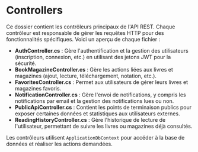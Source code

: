  
# Controllers

Ce dossier contient les contrôleurs principaux de l'API REST. Chaque contrôleur est responsable de gérer les requêtes HTTP pour des fonctionnalités spécifiques. Voici un aperçu de chaque fichier :

- **AuthController.cs** : Gère l'authentification et la gestion des utilisateurs (inscription, connexion, etc.) en utilisant des jetons JWT pour la sécurité.
- **BookMagazineController.cs** : Gère les actions liées aux livres et magazines (ajout, lecture, téléchargement, notation, etc.).
- **FavoritesController.cs** : Permet aux utilisateurs de gérer leurs livres et magazines favoris.
- **NotificationController.cs** : Gère l'envoi de notifications, y compris les notifications par email et la gestion des notifications lues ou non.
- **PublicApiController.cs** : Contient les points de terminaison publics pour exposer certaines données et statistiques aux utilisateurs externes.
- **ReadingHistoryController.cs** : Gère l'historique de lecture de l'utilisateur, permettant de suivre les livres ou magazines déjà consultés.

Les contrôleurs utilisent `ApplicationDbContext` pour accéder à la base de données et réaliser les actions demandées.
